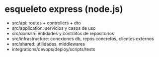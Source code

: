 # esqueleto express (node.js)
- src/api: routes + controllers + dto
- src/application: servicios y casos de uso
- src/domain: entidades y contratos de repositorios
- src/infrastructure: conexiones db, repos concretos, clientes externos
- src/shared: utilidades, middlewares
- integrations/devops/deploy/scripts/tests
